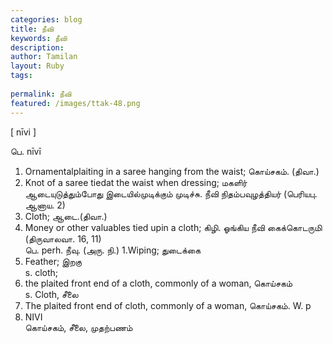 ```yaml
---
categories: blog
title: நீவி
keywords: நீவி
description: 
author: Tamilan
layout: Ruby
tags: 
 
permalink: நீவி
featured: /images/ttak-48.png
---
```

  
[ nīvi ]  
  
பெ. nīvī  
1. Ornamentalplaiting in a saree hanging from the waist; கொய்சகம். (திவா.)  
2. Knot of a saree tiedat the waist when dressing; மகளிர் ஆடையுடுத்தும்போது இடையில்முடிக்கும் முடிச்சு. நீவி நிதம்பவுழத்தியர் (பெரியபு. ஆனாய. 2)  
3. Cloth; ஆடை.(திவா.)  
4. Money or other valuables tied upin a cloth; கிழி. ஓங்கிய நீவி கைக்கொடருமி (திருவாலவா. 16, 11)  
பெ. perh. நீவு. (அரு. நி.) 1.Wiping; துடைக்கை  
2. Feather; இறகு  
s. cloth;  
2. the plaited front end of a cloth, commonly of a woman, கொய்சகம்  
s. Cloth, சீலை  
2. The plaited front end of cloth, commonly of a woman, கொய்சகம். W. p  
486. NIVI  
கொய்சகம், சீலை, முதற்பணம்